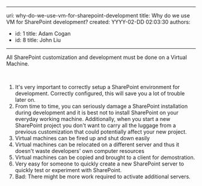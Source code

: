

---
uri: why-do-we-use-vm-for-sharepoint-development
title: Why do we use VM for SharePoint development?
created: YYYY-02-DD 02:03:30
authors:
  - id: 1
    title: Adam Cogan
  - id: 8
    title: John Liu
---




<span class='intro'> All SharePoint customization and development must be done on a Virtual Machine.  </span>

<p>&#160;&#160;&#160;&#160;</p>
<ol><li>It's very important to correctly setup a SharePoint environment for development. Correctly configured, this will save you a lot of trouble later on. </li>
<li>From time to time, you can seriously damage a SharePoint installation during development and it is best not to install SharePoint on your everyday working machine. Additionally, when you start a new SharePoint project you don't want to carry all the luggage from a previous customization that could potentially affect your new project. </li>
<li>Virtual machines can be fired up and shut down easily </li>
<li>Virtual machines can be relocated on a different server and thus it doesn't waste developers' own computer resources </li>
<li>Virtual machines can be copied and brought to a client for demostration. </li>
<li>Very easy for someone to quickly create a new SharePoint server to quickly test or experiment with SharePoint. </li>
<li>Bad&#58; There might be more work required to activate additional servers. </li></ol>


